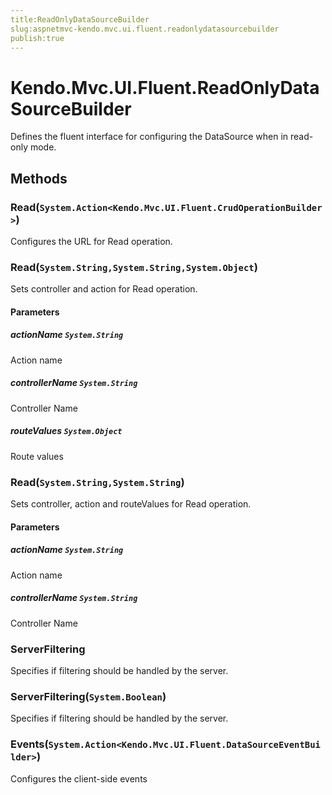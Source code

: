 ```yaml
---
title:ReadOnlyDataSourceBuilder
slug:aspnetmvc-kendo.mvc.ui.fluent.readonlydatasourcebuilder
publish:true
---
```


# Kendo.Mvc.UI.Fluent.ReadOnlyDataSourceBuilder
Defines the fluent interface for configuring the DataSource when in read-only mode.



## Methods

### Read(`System.Action<Kendo.Mvc.UI.Fluent.CrudOperationBuilder>`)
Configures the URL for Read operation.





### Read(`System.String,System.String,System.Object`)
Sets controller and action for Read operation.



#### Parameters

##### actionName `System.String`
Action name

##### controllerName `System.String`
Controller Name

##### routeValues `System.Object`
Route values




### Read(`System.String,System.String`)
Sets controller, action and routeValues for Read operation.



#### Parameters

##### actionName `System.String`
Action name

##### controllerName `System.String`
Controller Name




### ServerFiltering
Specifies if filtering should be handled by the server.





### ServerFiltering(`System.Boolean`)
Specifies if filtering should be handled by the server.





### Events(`System.Action<Kendo.Mvc.UI.Fluent.DataSourceEventBuilder>`)
Configures the client-side events






